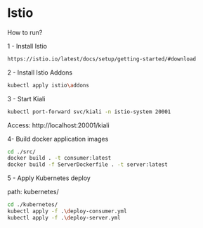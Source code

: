 # Istio

How to run?

1 - Install Istio 
```sh
https://istio.io/latest/docs/setup/getting-started/#download
```
2 - Install Istio Addons
```sh
kubectl apply istio\addons
```

3 - Start Kiali

```sh
kubectl port-forward svc/kiali -n istio-system 20001
```
Access: http://localhost:20001/kiali

4- Build docker application images

```sh
cd ./src/
docker build . -t consumer:latest
docker build -f ServerDockerfile . -t server:latest
```

5 - Apply Kubernetes deploy

path: kubernetes/

```sh
cd ./kubernetes/
kubectl apply -f .\deploy-consumer.yml
kubectl apply -f .\deploy-server.yml
```
